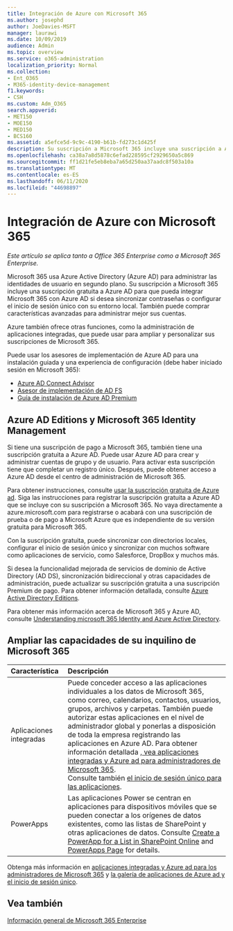 ```yaml
---
title: Integración de Azure con Microsoft 365
ms.author: josephd
author: JoeDavies-MSFT
manager: laurawi
ms.date: 10/09/2019
audience: Admin
ms.topic: overview
ms.service: o365-administration
localization_priority: Normal
ms.collection:
- Ent_O365
- M365-identity-device-management
f1.keywords:
- CSH
ms.custom: Adm_O365
search.appverid:
- MET150
- MOE150
- MED150
- BCS160
ms.assetid: a5efce5d-9c9c-4190-b61b-fd273c1d425f
description: Su suscripción a Microsoft 365 incluye una suscripción a Azure AD. Integre Microsoft 365 con Azure AD si desea la sincronización de contraseña o el inicio de sesión único con el entorno local.
ms.openlocfilehash: ca38a7a8d5878c6efad228595cf2929650a5c869
ms.sourcegitcommit: ff1d21fe5eb8eba7a65d250aa37aadc8f503a10a
ms.translationtype: MT
ms.contentlocale: es-ES
ms.lasthandoff: 06/11/2020
ms.locfileid: "44698897"
---
```

# <a name="azure-integration-with-microsoft-365"></a>Integración de Azure con Microsoft 365

*Este artículo se aplica tanto a Office 365 Enterprise como a Microsoft 365 Enterprise.*

Microsoft 365 usa Azure Active Directory (Azure AD) para administrar las identidades de usuario en segundo plano. Su suscripción a Microsoft 365 incluye una suscripción gratuita a Azure AD para que pueda integrar Microsoft 365 con Azure AD si desea sincronizar contraseñas o configurar el inicio de sesión único con su entorno local. También puede comprar características avanzadas para administrar mejor sus cuentas.
  
Azure también ofrece otras funciones, como la administración de aplicaciones integradas, que puede usar para ampliar y personalizar sus suscripciones de Microsoft 365.
  
Puede usar los asesores de implementación de Azure AD para una instalación guiada y una experiencia de configuración (debe haber iniciado sesión en Microsoft 365):

 - [Azure AD Connect Advisor](https://aka.ms/aadconnectpwsync)
 - [Asesor de implementación de AD FS](https://aka.ms/adfsguidance)
 - [Guía de instalación de Azure AD Premium](https://aka.ms/aadpguidance)
  
## <a name="azure-ad-editions-and-microsoft-365-identity-management"></a>Azure AD Editions y Microsoft 365 Identity Management

Si tiene una suscripción de pago a Microsoft 365, también tiene una suscripción gratuita a Azure AD. Puede usar Azure AD para crear y administrar cuentas de grupo y de usuario. Para activar esta suscripción tiene que completar un registro único. Después, puede obtener acceso a Azure AD desde el centro de administración de Microsoft 365. 

Para obtener instrucciones, consulte [usar la suscripción gratuita de Azure ad](https://go.microsoft.com/fwlink/p/?LinkId=617127). Siga las instrucciones para registrar la suscripción gratuita a Azure AD que se incluye con su suscripción a Microsoft 365. No vaya directamente a azure.microsoft.com para registrarse o acabará con una suscripción de prueba o de pago a Microsoft Azure que es independiente de su versión gratuita para Microsoft 365. 
  
Con la suscripción gratuita, puede sincronizar con directorios locales, configurar el inicio de sesión único y sincronizar con muchos software como aplicaciones de servicio, como Salesforce, DropBox y muchos más.
  
Si desea la funcionalidad mejorada de servicios de dominio de Active Directory (AD DS), sincronización bidireccional y otras capacidades de administración, puede actualizar su suscripción gratuita a una suscripción Premium de pago. Para obtener información detallada, consulte [Azure Active Directory Editions](https://azure.microsoft.com/pricing/details/active-directory/).
  
Para obtener más información acerca de Microsoft 365 y Azure AD, consulte [Understanding microsoft 365 Identity and Azure Active Directory](about-office-365-identity.md).
  
## <a name="extend-the-capabilities-of-your-microsoft-365-tenant"></a>Ampliar las capacidades de su inquilino de Microsoft 365

|**Característica**|**Descripción**|
|:-----|:-----|
|Aplicaciones integradas  <br/> |Puede conceder acceso a las aplicaciones individuales a los datos de Microsoft 365, como correo, calendarios, contactos, usuarios, grupos, archivos y carpetas. También puede autorizar estas aplicaciones en el nivel de administrador global y ponerlas a disposición de toda la empresa registrando las aplicaciones en Azure AD. Para obtener información detallada [, vea aplicaciones integradas y Azure ad para administradores de Microsoft 365](https://support.office.com/article/cb2250e3-451e-416f-bf4e-363549652c2a).  <br/> Consulte también [el inicio de sesión único para las aplicaciones](https://go.microsoft.com/fwlink/p/?LinkId=698604).  <br/> |
|PowerApps  <br/> | Las aplicaciones Power se centran en aplicaciones para dispositivos móviles que se pueden conectar a los orígenes de datos existentes, como las listas de SharePoint y otras aplicaciones de datos. Consulte [Create a PowerApp for a List in SharePoint Online](https://support.office.com/article/9338b2d2-67ac-4b81-8e67-97da27e5e9ab) and [PowerApps Page](https://powerapps.microsoft.com/) for details.  <br/> |
   
Obtenga más información en [aplicaciones integradas y Azure ad para los administradores de Microsoft 365](integrated-apps-and-azure-ads.md) y [la galería de aplicaciones de Azure ad y el inicio de sesión único](https://docs.microsoft.com/azure/active-directory/manage-apps/what-is-single-sign-on).

## <a name="see-also"></a>Vea también

[Información general de Microsoft 365 Enterprise](https://docs.microsoft.com/microsoft-365/enterprise/microsoft-365-overview)
